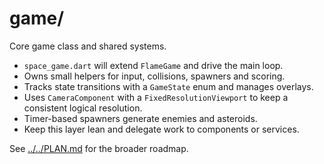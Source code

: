 # game/

Core game class and shared systems.

- `space_game.dart` will extend `FlameGame` and drive the main loop.
- Owns small helpers for input, collisions, spawners and scoring.
- Tracks state transitions with a `GameState` enum and manages overlays.
- Uses `CameraComponent` with a `FixedResolutionViewport` to keep a
  consistent logical resolution.
- Timer-based spawners generate enemies and asteroids.
- Keep this layer lean and delegate work to components or services.

See [../../PLAN.md](../../PLAN.md) for the broader roadmap.
